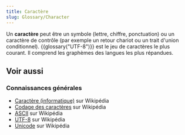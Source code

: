 ```yaml
---
title: Caractère
slug: Glossary/Character
---
```


Un **caractère** peut être un symbole (lettre, chiffre, ponctuation) ou un caractère de contrôle (par exemple un retour chariot ou un trait d'union conditionnel). {{glossary("UTF-8")}} est le jeu de caractères le plus courant. Il comprend les graphèmes des langues les plus répandues.

## Voir aussi

### Connaissances générales

- [Caractère (informatique)](<https://fr.wikipedia.org/wiki/Caractère_(informatique)>) sur Wikipédia
- [Codage des caractères](https://fr.wikipedia.org/wiki/Codage_des_caractères) sur Wikipédia
- [ASCII](https://fr.wikipedia.org/wiki/American_Standard_Code_for_Information_Interchange) sur Wikipédia
- [UTF-8](https://fr.wikipedia.org/wiki/UTF-8) sur Wikipédia
- [Unicode](https://fr.wikipedia.org/wiki/Unicode) sur Wikipédia
